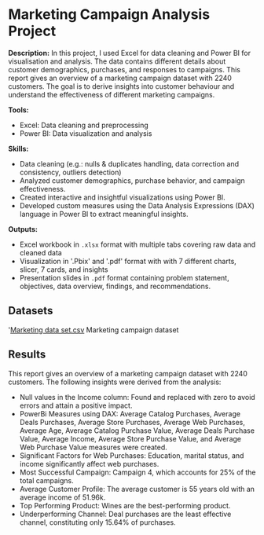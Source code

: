 # Marketing Campaign Analysis Project

**Description:** In this project, I used Excel for data cleaning and Power BI for visualisation and analysis. The data contains different details about customer demographics, purchases, and responses to campaigns. This report gives an overview of a marketing campaign dataset with 2240 customers. The goal is to derive insights into customer behaviour and understand the effectiveness of different marketing campaigns.

**Tools:** 
- Excel: Data cleaning and preprocessing
- Power BI: Data visualization and analysis

**Skills:**

- Data cleaning (e.g.: nulls & duplicates handling, data correction and consistency, outliers detection)
- Analyzed customer demographics, purchase behavior, and campaign effectiveness.
- Created interactive and insightful visualizations using Power BI.
- Developed custom measures using the Data Analysis Expressions (DAX) language in Power BI to extract meaningful insights.

**Outputs:**  
- Excel workbook in `.xlsx` format with multiple tabs covering raw data and cleaned data
- Visualization in '.Pbix' and '.pdf' format with with 7 different charts, slicer, 7 cards, and insights
- Presentation slides in `.pdf` format containing problem statement, objectives, data overview, findings, and recommendations.

## Datasets
'[Marketing data set.csv](https://github.com/user-attachments/files/16502949/Marketing.data.set.csv) Marketing campaign dataset

## Results
This report gives an overview of a marketing campaign dataset with 2240 customers. The following insights were derived from the analysis:

- Null values in the Income column: Found and replaced with zero to avoid errors and attain a positive impact.
- PowerBi Measures using DAX: Average Catalog Purchases, Average Deals Purchases, Average Store Purchases, Average Web Purchases, Average Age, Average Catalog Purchase Value, Average Deals Purchase Value, Average Income, Average Store Purchase Value, and Average Web Purchase Value measures were created.
- Significant Factors for Web Purchases: Education, marital status, and income significantly affect web purchases.
- Most Successful Campaign: Campaign 4, which accounts for 25% of the total campaigns.
- Average Customer Profile: The average customer is 55 years old with an average income of 51.96k.
- Top Performing Product: Wines are the best-performing product.
- Underperforming Channel: Deal purchases are the least effective channel, constituting only 15.64% of purchases.
